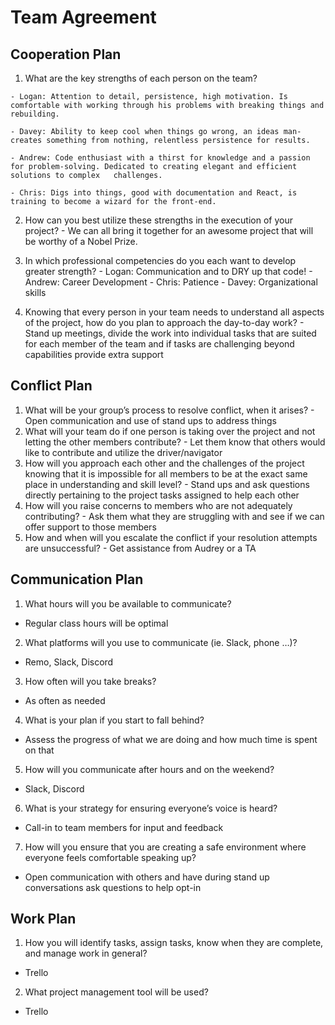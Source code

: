 # Team Agreement

## Cooperation Plan
  1. What are the key strengths of each person on the team?
  
    - Logan: Attention to detail, persistence, high motivation. Is comfortable with working through his problems with breaking things and rebuilding.

    - Davey: Ability to keep cool when things go wrong, an ideas man- creates something from nothing, relentless persistence for results.

    - Andrew: Code enthusiast with a thirst for knowledge and a passion for problem-solving. Dedicated to creating elegant and efficient solutions to complex   challenges.

    - Chris: Digs into things, good with documentation and React, is training to become a wizard for the front-end.

  2. How can you best utilize these strengths in the execution of your project?
    - We can all bring it together for an awesome project that will be worthy of a Nobel Prize.

  3. In which professional competencies do you each want to develop greater strength?
    - Logan: Communication and to DRY up that code!
    - Andrew: Career Development
    - Chris: Patience 
    - Davey: Organizational skills

  4. Knowing that every person in your team needs to understand all aspects of the project, how do you plan to approach the day-to-day work?
    - Stand up meetings, divide the work into individual tasks that are suited for each member of the team and if tasks are challenging beyond capabilities provide extra support

## Conflict Plan
  1. What will be your group’s process to resolve conflict, when it arises?
    - Open communication and use of stand ups to address things
  2. What will your team do if one person is taking over the project and not letting the other members contribute?
    - Let them know that others would like to contribute and utilize the driver/navigator
  3. How will you approach each other and the challenges of the project knowing that it is impossible for all members to be at the exact same place in understanding and skill level?
    - Stand ups and ask questions directly pertaining to the project tasks assigned to help each other
  4. How will you raise concerns to members who are not adequately contributing?
    - Ask them what they are struggling with and see if we can offer support to those members
  5. How and when will you escalate the conflict if your resolution attempts are unsuccessful?
    - Get assistance from Audrey or a TA

## Communication Plan
1. What hours will you be available to communicate?
  - Regular class hours will be optimal
2. What platforms will you use to communicate (ie. Slack, phone …)?
  - Remo, Slack, Discord
3. How often will you take breaks?
  - As often as needed
4. What is your plan if you start to fall behind?
  - Assess the progress of what we are doing and how much time is spent on that
5. How will you communicate after hours and on the weekend?
  - Slack, Discord
6. What is your strategy for ensuring everyone’s voice is heard?
  - Call-in to team members for input and feedback
7. How will you ensure that you are creating a safe environment where everyone feels comfortable speaking up?
  - Open communication with others and have during stand up conversations ask questions to help opt-in
## Work Plan
1. How you will identify tasks, assign tasks, know when they are complete, and manage work in general?
  - Trello
2. What project management tool will be used?
  - Trello
